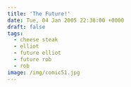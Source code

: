 ```yaml
---
title: 'The Future!'
date: Tue, 04 Jan 2005 22:38:00 +0000
draft: false
tags:
  - cheese steak
  - elliot
  - future elliot
  - future rob
  - rob
image: /img/comic51.jpg
---
```


